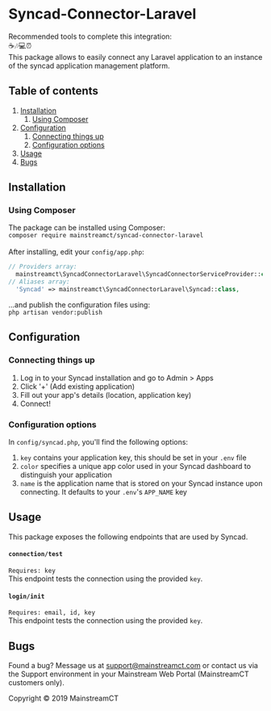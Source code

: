 # Syncad-Connector-Laravel

Recommended tools to complete this integration:<br>
☕🎶💻⏰<br>
This package allows to easily connect any Laravel application to an instance of the syncad application management platform.

## Table of contents
1. [Installation](#installation)<br>
    1. [Using Composer](#using-composer)
2. [Configuration](#configuration)
    1. [Connecting things up](#connecting-things-up)
    1. [Configuration options](#configuration-options)
3. [Usage](#usage)
4. [Bugs](#bugs)


## Installation
### Using Composer
The package can be installed using Composer:<br>
`composer require mainstreamct/syncad-connector-laravel`<br><br>
After installing, edit your `config/app.php`:
```php
// Providers array:
  mainstreamct\SyncadConnectorLaravel\SyncadConnectorServiceProvider::class,
// Aliases array:
  'Syncad' => mainstreamct\SyncadConnectorLaravel\Syncad::class,
```
...and publish the configuration files using:<br/>
```php artisan vendor:publish```



## Configuration
### Connecting things up
1. Log in to your Syncad installation and go to Admin > Apps
2. Click '+' (Add existing application)
3. Fill out your app's details (location, application key)
4. Connect!

### Configuration options
In `config/syncad.php`, you'll find the following options:
1. `key` contains your application key, this should be set in your `.env` file
1. `color` specifies a unique app color used in your Syncad dashboard to distinguish your application
1. `name` is the application name that is stored on your Syncad instance upon connecting. It defaults to your `.env`'s `APP_NAME` key

## Usage

This package exposes the following endpoints that are used by Syncad.

#### `connection/test`
```Requires: key```<br>
This endpoint tests the connection using the provided `key`.

#### `login/init`
```Requires: email, id, key```<br>
This endpoint tests the connection using the provided `key`.

## Bugs
Found a bug? Message us at support@mainstreamct.com or contact us via the Support environment in your Mainstream Web Portal (MainstreamCT customers only).

Copyright © 2019 MainstreamCT